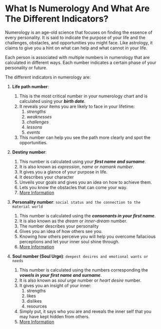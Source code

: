 # What Is Numerology And What Are The Different Indicators?

Numerology is an age-old science that focuses on finding the essence of every personality. It is said to indicate the purpose of your life and the challenges, obstacles, and opportunities you might face. Like astrology, it claims to give you a hint on what can help and what cannot in your life.

Each person is associated with multiple numbers in numerology that are calculated in different ways. Each number indicates a certain phase of your personality or future.

The different indicators in numerology are:

1. **Life path number**:
   1. This is the most critical number in your numerology chart and is calculated using your ***birth date***.
   2. It reveals your items you are likely to face in your lifetime:
      1. *strengths*
      2. *weaknesses*
      3. *challenges*
      4. *lessons*
      5. *events*
   3. This number can help you see the path more clearly and spot the opportunities.

2. **Destiny number**:
   1. This number is calculated using your ***first name and surname***.
   2. It is also known as *expression*, *name* or *namank number*.
   3. It gives you a glance of your purpose in life.
   4. It describes your character
   5. Unveils your goals and gives you an idea on how to achieve them.
   6. Lets you know the obstacles that can come your way.
   7. [More Information](https://askastrology.com/numerology/expression-number/ "ask astrology")

3. **Personality number**: `social status and the connection to the material world`
   1. This number is calculated using the ***consonants in your first name***.
   2. It is also known as the *dream* or *inner-dream* number.
   3. The number describes your personality
   4. Gives you an idea of how others see you.
   5. Knowing how others perceive you will help you overcome fallacious perceptions and let your inner soul shine through.
   6. [More Information](https://askastrology.com/numerology/numerology-101/personality-number/ "ask astrology")

4. **Soul number (Soul Urge)**: `deepest desires and emotional wants or needs`
   1. This number is calculated using the numbers corresponding the ***vowels in your first name and surname***.
   3. It is also known as *soul urge* number or *heart desire* number.
   4. It gives you an insight of your inner:
      1. strengths
      2. likes
      3. dislikes
      4. resources
   5. Simply put, it says who you are and reveals the inner self that you may have kept hidden from others.
   6. [More Information](https://askastrology.com/numerology/numerology-101/soul-urge-number/ "ask astrology")
